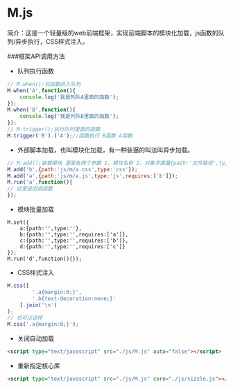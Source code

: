 M.js
=

简介：这是一个轻量级的web前端框架，实现前端脚本的模块化加载，js函数的队列/异步执行，CSS样式注入。

###框架API调用方法
- 队列执行函数
```javascript
// M.when();将函数排入队列
M.when('A',function(){
    console.log('我是列队A里面的函数');
});
M.when('B',function(){
    console.log('我是列队B里面的函数');
});
// M.trigger();执行队列里面的函数
M.trigger('B').('A');//函数执行 B函数 A函数
```
- 外部脚本加载，也叫模块化加载，有一种装逼的叫法叫异步加载。
```javascript
// M.add();装载模块 里面有两个参数 1、模块名称 2、对象字面量{path:'文件路径',type:'文件类型',requires:'定义依赖关系'}。M.run();模块加载的运行方法。
M.add('b',{path:'js/m/a.css',type:'css'});
M.add('a',{path:'js/m/a.js',type:'js',requires:['b']});
M.run('a',function(){
// 这里是回调函数
});
```
- 模块批量加载
```javasript
M.set({
	a:{path:'',type:''},
	b:{path:'',type:'',requires:['a']},
	c:{path:'',type:'',requires:['b']},
	d:{path:'',type:'',requires:['c']}
});
M.run('d',function(){});
```
- CSS样式注入
```javascript
M.css([
        '.a{margin:0;}',
        '.b{text-decoration:none;}'
    ].join('\n')
);
// 也可以这样
M.css('.a{margin:0;}');
```
- 关闭自动加载
```html
<script type="text/javascript" src="./js/M.js" auto="false"></script>
```
- 重新指定核心库
```html
<script type="text/javascript" src="./js/M.js" core="./js/sizzle.js"></script>
```